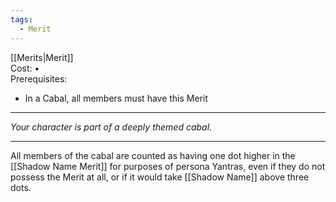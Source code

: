 ```yaml
---
tags:
  - Merit
---
```


[[Merits|Merit]]\
Cost: •\
Prerequisites:
- In a Cabal, all members must have this Merit

---

_Your character is part of a deeply themed cabal._

---

All members of the cabal are counted as having one dot higher in the [[Shadow Name Merit]] for purposes of persona Yantras, even if they do not possess the Merit at all, or if it would take [[Shadow Name]] above three dots.